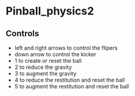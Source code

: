 # Pinball_physics2

## Controls

 - left and right arrows to control the flipers
 - down arrow to control the kicker
 - 1 to create or reset the ball
 - 2 to reduce the gravity
 - 3 to augment the gravity
 - 4 to reduce the restitution and reset the ball
 - 5 to augment the restitution and reset the ball